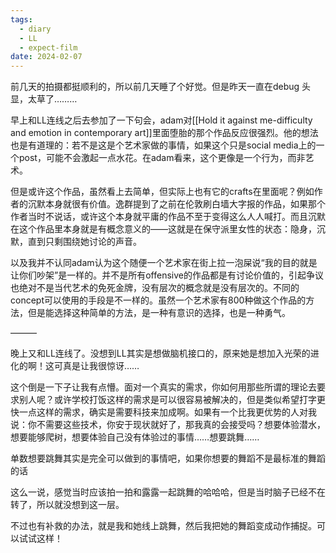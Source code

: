 ```yaml
---
tags:
  - diary
  - LL
  - expect-film
date: 2024-02-07
---
```

 
前几天的拍摄都挺顺利的，所以前几天睡了个好觉。但是昨天一直在debug 头显，太草了………

早上和LL连线之后去参加了一下句会，adam对[[Hold it against me-difficulty and emotion in contemporary art]]里面堕胎的那个作品反应很强烈。他的想法也是有道理的：若不是这是个艺术家做的事情，如果这个只是social media上的一个post，可能不会激起一点水花。在adam看来，这个更像是一个行为，而非艺术。

但是或许这个作品，虽然看上去简单，但实际上也有它的crafts在里面呢？例如作者的沉默本身就很有价值。逸群提到了之前在伦敦刷白墙大字报的作品，如果那个作者当时不说话，或许这个本身就平庸的作品不至于变得这么人人喊打。而且沉默在这个作品里本身就是有概念意义的——这就是在保守派里女性的状态：隐身，沉默，直到只剩围绕她讨论的声音。

以及我并不认同adam认为这个随便一个艺术家在街上拉一泡屎说“我的目的就是让你们吵架”是一样的。并不是所有offensive的作品都是有讨论价值的，引起争议也绝对不是当代艺术的免死金牌，没有层次的概念就是没有层次的。不同的concept可以使用的手段是不一样的。虽然一个艺术家有800种做这个作品的方法，但是能选择这种简单的方法，是一种有意识的选择，也是一种勇气。

———

晚上又和LL连线了。没想到LL其实是想做脑机接口的，原来她是想加入光荣的进化的啊！这可真是让我很惊讶…… 

这个倒是一下子让我有点懵。面对一个真实的需求，你如何用那些所谓的理论去要求别人呢？或许学校打饭这样的需求是可以很容易被解决的，但是类似希望打字更快一点这样的需求，确实是需要科技来加成啊。如果有一个比我更优势的人对我说：你不需要这些技术，你安于现状就好了，那我真的会接受吗？想要体验潜水，想要能够爬树，想要体验自己没有体验过的事情……想要跳舞……

单数想要跳舞其实是完全可以做到的事情吧，如果你想要的舞蹈不是最标准的舞蹈的话

这么一说，感觉当时应该拍一拍和露露一起跳舞的哈哈哈，但是当时脑子已经不在转了，所以就没想到这一层。

不过也有补救的办法，就是我和她线上跳舞，然后我把她的舞蹈变成动作捕捉。可以试试这样！
